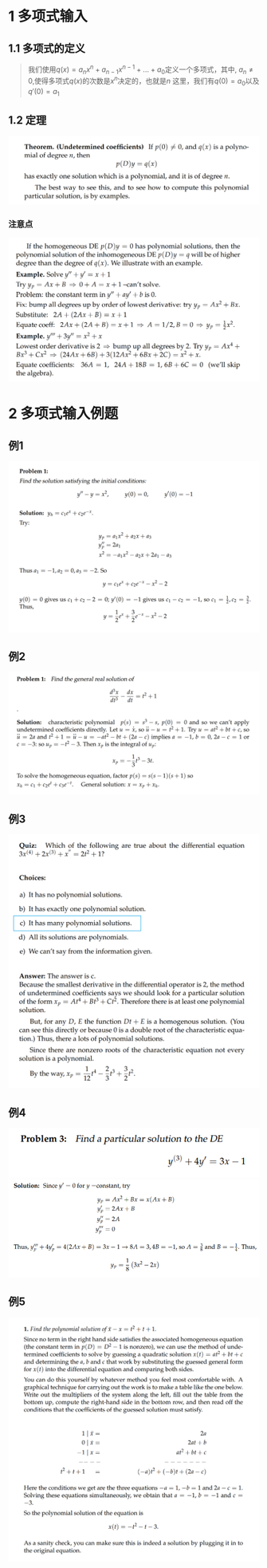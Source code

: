 # 1 多项式输入
## 1.1 多项式的定义
> 我们使用$q(x) = a_nx^n + a_{n-1}x^{n-1}+...+a_0$定义一个多项式，其中, $a_n \neq0$,使得多项式$q(x)$的次数是$x^n$决定的，也就是$n$
> 这里，我们有$q(0) = a_0$以及$q'(0) = a_{1}$ 


## 1.2 定理
![image.png](./2.5_Undetermined_Coefficients.assets/20230302_1448284979.png)
### 注意点
![image.png](./2.5_Undetermined_Coefficients.assets/20230302_1448286357.png)

# 2 多项式输入例题
## 例1
![image.png](./2.5_Undetermined_Coefficients.assets/20230302_1448293295.png)

## 例2 
![image.png](./2.5_Undetermined_Coefficients.assets/20230302_1448297691.png)

## 例3
![image.png](./2.5_Undetermined_Coefficients.assets/20230302_1448299540.png)

## 例4
![image.png](./2.5_Undetermined_Coefficients.assets/20230302_1448298957.png)
![image.png](./2.5_Undetermined_Coefficients.assets/20230302_1448297526.png)



## 例5
![image.png](./2.5_Undetermined_Coefficients.assets/20230302_1448301196.png)
